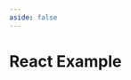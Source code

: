 ```yaml
---
aside: false
---
```


# React Example

<script setup>
import Demo from '../components/DemoComp.vue'
</script>

<Demo url="https://stackblitz.com/github/willnguyen1312/socialplayer/tree/main/examples/with-react?embed=1&theme=dark" />
